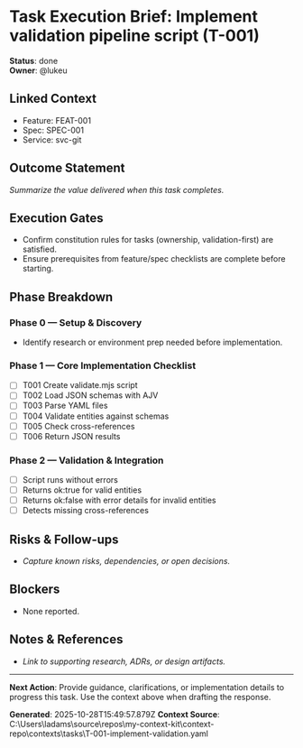 # Task Execution Brief: Implement validation pipeline script (T-001)

**Status**: done  
**Owner**: @lukeu

## Linked Context
- Feature: FEAT-001
- Spec: SPEC-001
- Service: svc-git

## Outcome Statement
_Summarize the value delivered when this task completes._

## Execution Gates
- Confirm constitution rules for tasks (ownership, validation-first) are satisfied.
- Ensure prerequisites from feature/spec checklists are complete before starting.

## Phase Breakdown
### Phase 0 — Setup & Discovery
- Identify research or environment prep needed before implementation.

### Phase 1 — Core Implementation Checklist
- [ ] T001 Create validate.mjs script
- [ ] T002 Load JSON schemas with AJV
- [ ] T003 Parse YAML files
- [ ] T004 Validate entities against schemas
- [ ] T005 Check cross-references
- [ ] T006 Return JSON results

### Phase 2 — Validation & Integration
- [ ] Script runs without errors
- [ ] Returns ok:true for valid entities
- [ ] Returns ok:false with error details for invalid entities
- [ ] Detects missing cross-references

## Risks & Follow-ups
- _Capture known risks, dependencies, or open decisions._

## Blockers
- None reported.

## Notes & References
- _Link to supporting research, ADRs, or design artifacts._

---

**Next Action**: Provide guidance, clarifications, or implementation details to progress this task. Use the context above when drafting the response.

**Generated**: 2025-10-28T15:49:57.879Z
**Context Source**: C:\Users\ladams\source\repos\my-context-kit\context-repo\contexts\tasks\T-001-implement-validation.yaml
